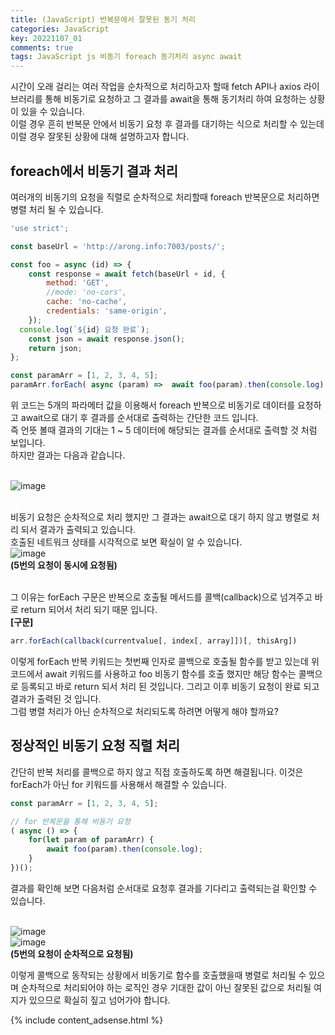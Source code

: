 ```yaml
---
title: (JavaScript) 반복문에서 잘못된 동기 처리
categories: JavaScript
key: 20221107_01
comments: true
tags: JavaScript js 비동기 foreach 동기처리 async await
---
```


시간이 오래 걸리는 여러 작업을 순차적으로 처리하고자 할때 fetch API나 axios 라이브러리를 통해 비동기로 요청하고 그 결과를 await을 통해 동기처리 하여 요청하는 상황이 있을 수 있습니다.<br/>
이럴 경우 흔히 반복문 안에서 비동기 요청 후 결과를 대기하는 식으로 처리할 수 있는데 이럴 경우 잘못된 상황에 대해 설명하고자 합니다.

<!--more-->

foreach에서 비동기 결과 처리
-

여러개의 비동기의 요청을 직렬로 순차적으로 처리할때 foreach 반복문으로 처리하면 병렬 처리 될 수 있습니다.<br/>
```js
'use strict';

const baseUrl = 'http://arong.info:7003/posts/';

const foo = async (id) => {
	const response = await fetch(baseUrl + id, {
		method: 'GET',
	  	//mode: 'no-cors',
		cache: 'no-cache',
		credentials: 'same-origin',
	});
  console.log(`${id} 요청 완료`);
	const json = await response.json();
	return json;
};

const paramArr = [1, 2, 3, 4, 5];
paramArr.forEach( async (param) =>  await foo(param).then(console.log) );
```

위 코드는 5개의 파라메터 값을 이용해서 foreach 반복으로 비동기로 데이터를 요청하고 await으로 대기 후 결과를 순서대로 출력하는 간단한 코드 입니다.<br/>
즉 언뜻 볼때 결과의 기대는 1 ~ 5 데이터에 해당되는 결과를 순서대로 출력할 것 처럼 보입니다.<br/>
하지만 결과는 다음과 같습니다.<br/><br/>

![image](https://user-images.githubusercontent.com/13028129/200252766-dbad39ff-e632-4f89-b7d4-052f9bad2411.png)<br/><br/>

비동기 요청은 순차적으로 처리 했지만 그 결과는 await으로 대기 하지 않고 병렬로 처리 되서 결과가 출력되고 있습니다.<br/>
호출된 네트워크 상태를 시각적으로 보면 확실이 알 수 있습니다.<br/>
![image](https://user-images.githubusercontent.com/13028129/200253144-2afb56a6-af06-48a5-8760-20f2d488b571.png)<br/>
**(5번의 요청이 동시에 요청됨)**<br/><br/>

그 이유는 forEach 구문은 반복으로 호출될 메서드를 콜백(callback)으로 넘겨주고 바로 return 되어서 처리 되기 때문 입니다.<br/>
**[구문]**
```js
arr.forEach(callback(currentvalue[, index[, array]])[, thisArg])
```
이렇게 forEach 반복 키워드는 첫번째 인자로 콜백으로 호출될 함수를 받고 있는데 위 코드에서 await 키워드를 사용하고 foo 비동기 함수를 호출 했지만 
해당 함수는 콜백으로 등록되고 바로 return 되서 처리 된 것입니다. 그리고 이후 비동기 요청이 완료 되고 결과가 출력된 것 입니다.<br/>
그럼 병렬 처리가 아닌 순차적으로 처리되도록 하려면 어떻게 해야 할까요?

정상적인 비동기 요청 직렬 처리
-

간단히 반복 처리를 콜백으로 하지 않고 직접 호출하도록 하면 해결됩니다. 이것은 forEach가 아닌 for 키워드를 사용해서 해결할 수 있습니다.<br/>
```js
const paramArr = [1, 2, 3, 4, 5];

// for 반복문을 통해 비동기 요청
( async () => {
	for(let param of paramArr) {
		await foo(param).then(console.log);
	}
})();
```

결과를 확인해 보면 다음처럼 순서대로 요청후 결과를 기다리고 출력되는걸 확인할 수 있습니다.<br/><br/>

![image](https://user-images.githubusercontent.com/13028129/200255475-cbb75195-f9c2-4223-96a3-4dc02f48d311.png)<br/>
![image](https://user-images.githubusercontent.com/13028129/200255521-1f447021-36a2-481c-b19e-5e1a3178f61f.png)<br/>
**(5번의 요청이 순차적으로 요청됨)**<br/>

이렇게 콜백으로 동작되는 상황에서 비동기로 함수를 호출했을때 병렬로 처리될 수 있으며 순차적으로 처리되어야 하는 로직인 경우 기대한 값이 아닌 잘못된 값으로 
처리될 여지가 있으므로 확실히 짚고 넘어가야 합니다.



{% include content_adsense.html %}
